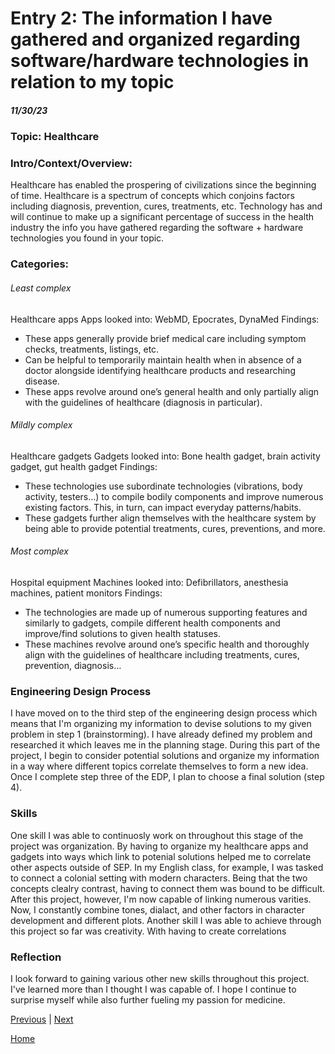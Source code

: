 # Entry 2: The information I have gathered and organized regarding software/hardware technologies in relation to my topic
##### 11/30/23

### Topic: Healthcare 

### Intro/Context/Overview:

Healthcare has enabled the prospering of civilizations since the beginning of time.
Healthcare is a spectrum of concepts which conjoins factors including diagnosis, prevention, cures, treatments, etc.
Technology has and will continue to make up a significant percentage of success in the health industry the info you have gathered regarding the software + hardware technologies you found in your topic. 


### Categories:


###### Least complex

Healthcare apps
Apps looked into: WebMD, Epocrates, DynaMed
Findings: 
* These apps generally provide brief medical care including symptom checks, treatments, listings, etc. 
* Can be helpful to temporarily maintain health when in absence of a doctor alongside identifying healthcare products and researching disease.
* These apps revolve around one’s general health and only partially align with the guidelines of healthcare (diagnosis in particular). 

###### Mildly complex

Healthcare gadgets
Gadgets looked into: Bone health gadget, brain activity gadget, gut health gadget 
Findings: 
* These technologies use subordinate technologies (vibrations, body activity, testers…) to compile bodily components and improve numerous existing factors. This, in turn, can impact everyday patterns/habits. 
* These gadgets further align themselves with the healthcare system by being able to provide potential treatments, cures, preventions, and more. 

###### Most complex

Hospital equipment
Machines looked into: Defibrillators, anesthesia machines, patient monitors
Findings: 
* The technologies are made up of numerous supporting features and similarly to gadgets, compile different health components and improve/find solutions to given health statuses. 
* These machines revolve around one’s specific health and thoroughly align with the guidelines of healthcare including treatments, cures, prevention, diagnosis…

### Engineering Design Process
I have moved on to the third step of the engineering design process which means that I'm organizing my information to devise solutions to my given problem in step 1 (brainstorming). I have already defined my problem and researched it which leaves me in the planning stage. During this part of the project, I begin to consider potential solutions and organize my information in a way where different topics correlate themselves to form a new idea. Once I complete step three of the EDP, I plan to choose a final solution (step 4). 

### Skills

One skill I was able to continuosly work on throughout this stage of the project was organization. By having to organize my healthcare apps and gadgets into ways which link to potenial solutions helped me to correlate other aspects outside of SEP. In my English class, for example, I was tasked to connect a colonial setting with modern characters. Being that the two concepts clealry contrast, having to connect them was bound to be difficult. After this project, however, I'm now capable of linking numerous varities. Now, I constantly combine tones, dialact, and other factors in character development and different plots. Another skill I was able to achieve through this project so far was creativity. With having to create correlations  

### Reflection
I look forward to gaining various other new skills throughout this project. I've learned more than I thought I was capable of. I hope I continue to surprise myself while also further fueling my passion for medicine.

[Previous](entry01.md) | [Next](entry03.md)

[Home](../README.md)
